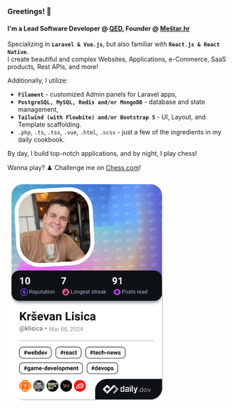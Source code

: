 ### Greetings!  👋

#### I'm a Lead Software Developer @ [QED](https://www.qedcode.io/), Founder @ [Meštar.hr](https://mestar.hr/)

Specializing in **`Laravel & Vue.js`**, but also familiar with **`React.js & React Native`**. <br /> 
I create beautiful and complex Websites, Applications, e-Commerce, SaaS products, Rest APIs, and more!

Additionally, I utilize:

- **`Filament`** - customized Admin panels for Laravel apps,
- **`PostgreSQL, MySQL, Redis and/or MongoDB`** - database and state management,
- **`Tailwind (with Flowbite) and/or Bootstrap 5`** - UI, Layout, and Template scaffolding.
- `.php`, `.ts`, `.tsx`, `.vue`, `.html`, `.scss` - just a few of the ingredients in my daily cookbook.

By day, I build top-notch applications, and by night, I play chess!

Wanna play? ♟️ Challenge me on [Chess.com](https://link.chess.com/play/jGYw2M)!

<a href="https://app.daily.dev/klisica"><img src="./devcard.png" width="356" alt="Krševan Lisica's Dev Card"/></a>
